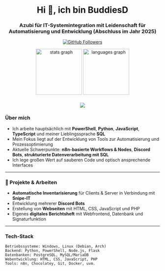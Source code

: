 <h1 align="center">Hi 👋, ich bin BuddiesD</h1>
<h3 align="center">Azubi für IT-Systemintegration mit Leidenschaft für Automatisierung und Entwicklung (Abschluss im Jahr 2025)</h3>

<p align="center">
  <a href="https://github.com/BuddiesD"><img src="https://img.shields.io/github/followers/BuddiesD?label=GitHub%20Followers&style=social" alt="GitHub Followers"></a>
</p>
<div align="center">
  <img src="https://github-readme-stats.vercel.app/api?username=BuddiesD&hide_title=false&hide_rank=false&show_icons=true&include_all_commits=true&count_private=true&disable_animations=false&theme=dracula&locale=en&hide_border=false&order=1" height="150" alt="stats graph"  />
  <img src="https://github-readme-stats.vercel.app/api/top-langs?username=BuddiesD&locale=en&hide_title=false&layout=compact&card_width=320&langs_count=5&theme=dracula&hide_border=false&order=2" height="150" alt="languages graph"  />
</div>

###

<div align="center">
  <img src="https://visitor-badge.laobi.icu/badge?page_id=BuddiesD.BuddiesD&"  />
</div>

### Über mich

- Ich arbeite hauptsächlich mit **PowerShell**, **Python**, **JavaScript**, **TypeScript** und meiner Lieblingssprache **SQL**
- Mein Fokus liegt auf der Entwicklung von Tools zur Automatisierung und Prozessoptimierung
- Aktuelle Schwerpunkte: **n8n-basierte Workflows & Nodes**, **Discord Bots**, **strukturierte Datenverarbeitung mit SQL**
- Ich lege großen Wert auf sauberen Code und optisch ansprechende Interfaces

---

### 📂 Projekte & Arbeiten

- **Automatische Inventarisierung** für Clients & Server in Verbindung mit **Snipe-IT**
- Entwicklung mehrerer **Discord Bots**
- Erstellung von **Webseiten** mit HTML, CSS, JavaScript und PHP
- Eigenes **digitales Berichtsheft** mit Webfrontend, Datenbank und Signaturfunktion

---

### Tech-Stack

```text
Betriebssysteme: Windows, Linux (Debian, Arch)
Backend: Python, PowerShell, Node.js, Flask
Datenbanken: PostgreSQL, MySQL/MariaDB
Webentwicklung: HTML, CSS, JavaScript, PHP
Tools: n8n, Chocolatey, Git, Docker, uvm.
